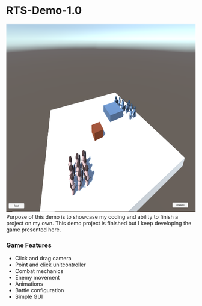 # RTS-Demo-1.0
<img src="https://github.com/EternalAzure/RTS-Demo-1.0/blob/main/RTS%20kuva.png" width="961" height="502" />
Purpose of this demo is to showcase my coding and ability to finish a project on my own.
This demo project is finished but I keep developing the game presented here.

### Game Features ###
  * Click and drag camera
  * Point and click unitcontroller
  * Combat mechanics
  * Enemy movement
  * Animations
  * Battle configuration
  * Simple GUI
  
